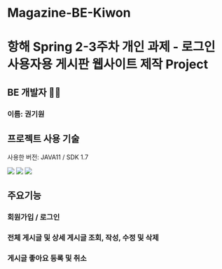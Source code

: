 # Magazine-BE-Kiwon

# 항해 Spring 2-3주차 개인 과제 - 로그인 사용자용 게시판 웹사이트 제작 Project

## BE 개발자 👩‍🦰
### 이름: 권기원

## 프로젝트 사용 기술
사용한 버전: JAVA11 / SDK 1.7

<img src="https://img.shields.io/badge/java-007396?style=for-the-badge&logo=java&logoColor=white">
<img src="https://img.shields.io/badge/spring-6DB33F?style=for-the-badge&logo=spring&logoColor=white">
<img src="https://img.shields.io/badge/mysql-4479A1?style=for-the-badge&logo=mysql&logoColor=white">


## 주요기능

### 회원가입 / 로그인
### 전체 게시글 및 상세 게시글 조회, 작성, 수정 및 삭제
### 게시글 좋아요 등록 및 취소

